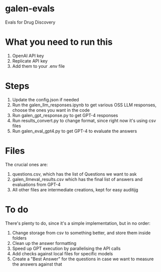 # galen-evals
Evals for Drug Discovery

# What you need to run this
1. OpenAI API key
2. Replicate API key
3. Add them to your .env file

# Steps
1. Update the config.json if needed
2. Run the galen_llm_responses.ipynb to get various OSS LLM responses, choose the ones you want in the code
3. Run galen_gpt_response.py to get GPT-4 responses
4. Run results_convert.py to change format, since right now it's using csv files
5. Run galen_eval_gpt4.py to get GPT-4 to evaluate the answers

# Files
The crucial ones are:
1. questions.csv, which has the list of Questions we want to ask
2. galen_llmeval_results.csv which has the final list of answers and evaluations from GPT-4
3. All other files are intermediate creations, kept for easy auditijg

# To do
There's plenty to do, since it's a simple implementation, but in no order:
1. Change storage from csv to something better, and store them inside folders
2. Clean up the answer formatting
3. Speed up GPT execution by parallelising the API calls
4. Add checks against local files for specific models
5. Create a "Best Answer" for the questions in case we want to measure the answers against that
